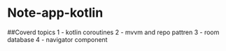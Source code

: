 # Note-app-kotlin
##Coverd topics 
 1 - kotlin coroutines
 2 - mvvm and repo pattren 
 3 - room database
 4 - navigator component 
